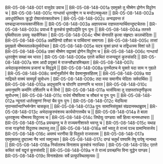 BR-05-08-148-001  	वासुदेव उवाच ||
BR-05-08-148-001a	एवमुक्ते तु भीष्मेण द्रोणेन विदुरेण च |
BR-05-08-148-001c	गान्धार्या धृतराष्ट्रेण न च मन्दोऽन्वबुध्यत ||
BR-05-08-148-002a	अवधूयोत्थितः क्रुद्धो रोषात्संरक्तलोचनः |
BR-05-08-148-002c	अन्वद्रवन्त तं पश्चाद्राजानस्त्यक्तजीविताः ||
BR-05-08-148-003a	अज्ञापयच्च राज्ञस्तान्पार्थिवान्दुष्टचेतसः |
BR-05-08-148-003c	प्रयाध्वं वै कुरुक्षेत्रं पुष्योऽद्येति पुनः पुनः ||
BR-05-08-148-004a	ततस्ते पृथिवीपालाः प्रययुः सहसैनिकाः |
BR-05-08-148-004c	भीष्मं सेनापतिं कृत्वा संहृष्टाः कालचोदिताः ||
BR-05-08-148-005a	अक्षौहिण्यो दशैका च पार्थिवानां समागताः |
BR-05-08-148-005c	तासां प्रमुखतो भीष्मस्तालकेतुर्व्यरोचत |
BR-05-08-148-005e 	यदत्र युक्तं प्राप्तं च तद्विधत्स्व विशां पते ||
BR-05-08-148-006a	उक्तं भीष्मेण यद्वाक्यं द्रोणेन विदुरेण च |
BR-05-08-148-006c	गान्धार्या धृतराष्ट्रेण समक्षं मम भारत |
BR-05-08-148-006e 	एतत्ते कथितं राजन्यद्वृत्तं कुरुसंसदि ||
BR-05-08-148-007a	साम आदौ प्रयुक्तं मे राजन्सौभ्रात्रमिच्छता |
BR-05-08-148-007c	अभेदात्कुरुवंशस्य प्रजानां च विवृद्धये ||
BR-05-08-148-008a	पुनर्भेदश्च मे युक्तो यदा साम न गृह्यते |
BR-05-08-148-008c	कर्मानुकीर्तनं चैव देवमानुषसंहितम् ||
BR-05-08-148-009a	यदा नाद्रियते वाक्यं सामपूर्वं सुयोधनः |
BR-05-08-148-009c	तदा मया समानीय भेदिताः सर्वपार्थिवाः ||
BR-05-08-148-010a	अद्भुतानि च घोराणि दारुणानि च भारत |
BR-05-08-148-010c	अमानुषाणि कर्माणि दर्शितानि च मे विभो ||
BR-05-08-148-011a	भर्त्सयित्वा तु राज्ञस्तांस्तृणीकृत्य सुयोधनम् |
BR-05-08-148-011c	राधेयं भीषयित्वा च सौबलं च पुनः पुनः ||
BR-05-08-148-012a	न्यूनतां धार्तराष्ट्राणां निन्दां चैव पुनः पुनः |
BR-05-08-148-012c	भेदयित्वा नृपान्सर्वान्वाग्भिर्मन्त्रेण चासकृत् ||
BR-05-08-148-013a	पुनः सामाभिसंयुक्तं संप्रदानमथाब्रुवम् |
BR-05-08-148-013c	अभेदात्कुरुवंशस्य कार्ययोगात्तथैव च ||
BR-05-08-148-014a	ते बाला धृतराष्ट्रस्य भीष्मस्य विदुरस्य च |
BR-05-08-148-014c	तिष्ठेयुः पाण्डवाः सर्वे हित्वा मानमधश्चराः ||
BR-05-08-148-015a	प्रयच्छन्तु च ते राज्यमनीशास्ते भवन्तु च |
BR-05-08-148-015c	यथाह राजा गाङ्गेयो विदुरश्च तथास्तु तत् ||
BR-05-08-148-016a	सर्वं भवतु ते राज्यं पञ्च ग्रामान्विसर्जय |
BR-05-08-148-016c	अवश्यं भरणीया हि पितुस्ते राजसत्तम ||
BR-05-08-148-017a	एवमुक्तस्तु दुष्टात्मा नैव भावं व्यमुञ्चत |
BR-05-08-148-017c	दण्डं चतुर्थं पश्यामि तेषु पापेषु नान्यथा ||
BR-05-08-148-018a	निर्याताश्च विनाशाय कुरुक्षेत्रं नराधिपाः |
BR-05-08-148-018c	एतत्ते कथितं सर्वं यद्वृत्तं कुरुसंसदि ||
BR-05-08-148-019a	न ते राज्यं प्रयच्छन्ति विना युद्धेन पाण्डव |
BR-05-08-148-019c	विनाशहेतवः सर्वे प्रत्युपस्थितमृत्यवः ||
